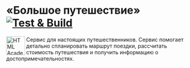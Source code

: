 # «Большое путешествие» [![Test & Build](https://github.com/micknar/big-trip/actions/workflows/build.yml/badge.svg)](https://github.com/micknar/big-trip/actions/workflows/build.yml)



<a href="https://htmlacademy.ru/intensive/ecmascript"><img align="left" width="50" height="50" title="HTML Academy" src="https://up.htmlacademy.ru/static/img/intensive/ecmascript/logo-for-github.svg"></a>

Сервис для настоящих путешественников. Сервис помогает детально спланировать маршрут поездки, рассчитать стоимость путешествия и получить информацию о достопримечательностях.
